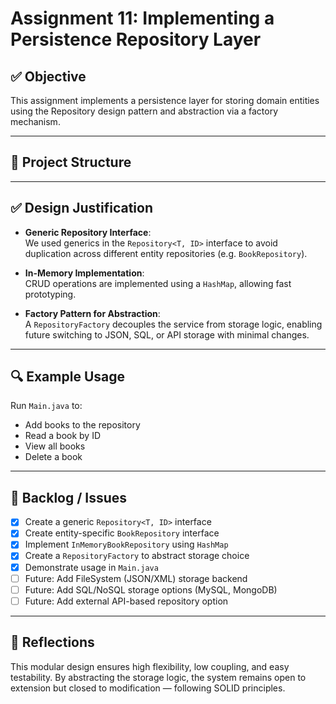 # Assignment 11: Implementing a Persistence Repository Layer

## ✅ Objective
This assignment implements a persistence layer for storing domain entities using the Repository design pattern and abstraction via a factory mechanism.

---

## 📁 Project Structure

---

## ✅ Design Justification

- **Generic Repository Interface**:  
  We used generics in the `Repository<T, ID>` interface to avoid duplication across different entity repositories (e.g. `BookRepository`).

- **In-Memory Implementation**:  
  CRUD operations are implemented using a `HashMap`, allowing fast prototyping.

- **Factory Pattern for Abstraction**:  
  A `RepositoryFactory` decouples the service from storage logic, enabling future switching to JSON, SQL, or API storage with minimal changes.

---

## 🔍 Example Usage

Run `Main.java` to:

- Add books to the repository
- Read a book by ID
- View all books
- Delete a book

---

## 📌 Backlog / Issues

- [x] Create a generic `Repository<T, ID>` interface
- [x] Create entity-specific `BookRepository` interface
- [x] Implement `InMemoryBookRepository` using `HashMap`
- [x] Create a `RepositoryFactory` to abstract storage choice
- [x] Demonstrate usage in `Main.java`
- [ ] Future: Add FileSystem (JSON/XML) storage backend
- [ ] Future: Add SQL/NoSQL storage options (MySQL, MongoDB)
- [ ] Future: Add external API-based repository option

---

## 🧠 Reflections

This modular design ensures high flexibility, low coupling, and easy testability. By abstracting the storage logic, the system remains open to extension but closed to modification — following SOLID principles.

